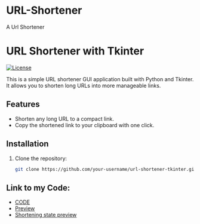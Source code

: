 # URL-Shortener
A Url Shortener
# URL Shortener with Tkinter

[![License](https://img.shields.io/badge/license-MIT-blue.svg)](https://opensource.org/licenses/MIT)

This is a simple URL shortener GUI application built with Python and Tkinter. It allows you to shorten long URLs into more manageable links.

## Features

- Shorten any long URL to a compact link.
- Copy the shortened link to your clipboard with one click.

## Installation

1. Clone the repository:

   ```bash
   git clone https://github.com/your-username/url-shortener-tkinter.git

## Link to my Code:

-   [CODE](https://github.com/IndranjanaChatterjee/URL-Shortener/blob/main/shorten.py)
-   [Preview](https://github.com/IndranjanaChatterjee/URL-Shortener/blob/main/Preview.jpg)
-   [Shortening state preview](https://github.com/IndranjanaChatterjee/URL-Shortener/blob/main/url%20shortening.jpg)



